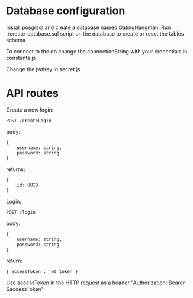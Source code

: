 # Database configuration

Install posgrsql and create a database named DatingHangman.
Run ./create_database.sql script on the database to create or reset the tables
schema

To connect to the db change the connectionString with your credentials in
constants.js

Change the jwtKey in secret.js

# API routes


Create a new login:

    POST /createLogin

body:

    {
        username: string,
        password: string
    }

returns:

    {
        id: UUID
    }



Login:
    
    POST /login

body: 

    {
        username: string,
        password: string
    }

return:

    { accessToken : jwt token }

Use accessToken in the HTTP request as a header "Authorization: Bearer $accessToken"
